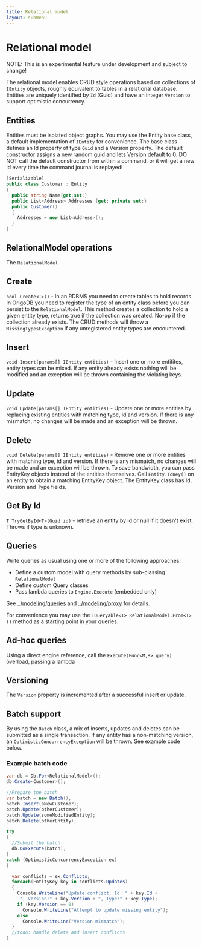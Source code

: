 ```yaml
---
title: Relational model
layout: submenu
---
```

# Relational model
NOTE: This is an experimental feature under development and subject to change!

The relational model enables CRUD style operations based on collections of `IEntity` objects, roughly equivalent to tables in a relational database. Entities are uniquely identified by `Id` (Guid) and have an integer `Version` to support optimistic concurrency.

## Entities
Entities must be isolated object graphs. You may use the Entity base class, a default implementation of `IEntity` for convenience. The base class defines an Id property of type `Guid` and a Version property. The default constructor assigns a new random guid and lets Version default to 0. DO NOT call the default constructor from within a command, or it will get a new id every time the command journal is replayed!

```csharp
[Serializable]
public class Customer : Entity
{
  public string Name{get;set;}
  public List<Address> Addresses {get; private set;}
  public Customer()
  {
    Addresses = new List<Address>();
  }
}
```

## RelationalModel operations
The `RelationalModel`

## Create
`bool Create<T>()` - In an RDBMS you need to create tables to hold records. In OrigoDB you need to register the type of an entity class before you can persist to the `RelationalModel`. This method creates a collection to hold a given entity type, returns true if the collection was created. No-op if the collection already exists. The CRUD methods will throw a `MissingTypesException` if any unregistered entity types are encountered.

## Insert
`void Insert(params[] IEntity entities)` - Insert one or more entitites, entity types can be mixed. If any entity already exists nothing will be modified and an exception will be thrown containing the violating keys.

## Update
`void Update(params[] IEntity entities)` - Update one or more entities by replacing existing entities with matching type, id and version. If there is any mismatch, no changes will be made and an exception will be thrown.

## Delete
`void Delete(params[] IEntity entities)` - Remove one or more entities with matching type, id and version. If there is any mismatch, no changes will be made and an exception will be thrown. To save bandwidth, you can pass EntityKey objects instead of the entities themselves. Call `Entity.ToKey()` on an entity to obtain a matching EntityKey object. The EntityKey class has Id, Version and Type fields.

## Get By Id
`T TryGetById<T>(Guid id)` - retrieve an entity by id or null if it doesn't exist. Throws if type is unknown.

## Queries
Write queries as usual using one or more of the following approaches:

* Define a custom model with query methods by sub-classing `RelationalModel`
* Define custom Query classes
* Pass lambda queries to `Engine.Execute` (embedded only)

See [../modeling/queries](Queries) and [../modeling/proxy](Proxy) for details.

For convenience you may use the `IQueryable<T> RelationalModel.From<T>()` method as a starting point in your queries.

## Ad-hoc queries
Using a direct engine reference, call the `Execute(Func<M,R> query)` overload, passing a lambda

## Versioning
The `Version` property is incremented after a successful insert or update.

## Batch support
By using the `Batch` class, a mix of inserts, updates and deletes can be submitted as a single transaction. If any entity has a non-matching version, an `OptimisticConcurrencyException` will be thrown. See example code below.


### Example batch code

```csharp
var db = Db.For<RelationalModel>();
db.Create<Customer>();

//Prepare the batch
var batch = new Batch();
batch.Insert(aNewCustomer);
batch.Update(otherCustomer);
batch.Update(someModifiedEntity);
batch.Delete(otherEntity);

try
{
  //Submit the batch
  db.DoExecute(batch);
}
catch (OptimisticConcurrencyException ex)
{

  var conflicts = ex.Conflicts;
  foreach(EntityKey key in conflicts.Updates)
  {
    Console.WriteLine("Update conflict, Id: " + key.Id +
     ", Version:" + key.Version + ", Type:" + key.Type);
    if (key.Version == 0)
      Console.WriteLine("Attempt to update missing entity");
    else
      Console.WriteLine("Version mismatch");
  }
  //todo: handle delete and insert conflicts
}

```
